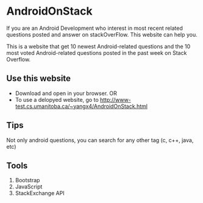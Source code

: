 # AndroidOnStack
If you are an Android Development who interest in most recent related questions posted and answer on stackOverFlow. This website can help you.

This is a website that get 10 newest Android-related questions and the 10 most voted Android-related questions posted in the past week on Stack Overflow.

## Use this website
- Download and open in your browser. OR
- To use a delopyed website, go to http://www-test.cs.umanitoba.ca/~yangx4/AndroidOnStack.html

## Tips
Not only android questions, you can search for any other tag (c, c++, java, etc)

## Tools
1. Bootstrap 
2. JavaScript 
3. StackExchange API
